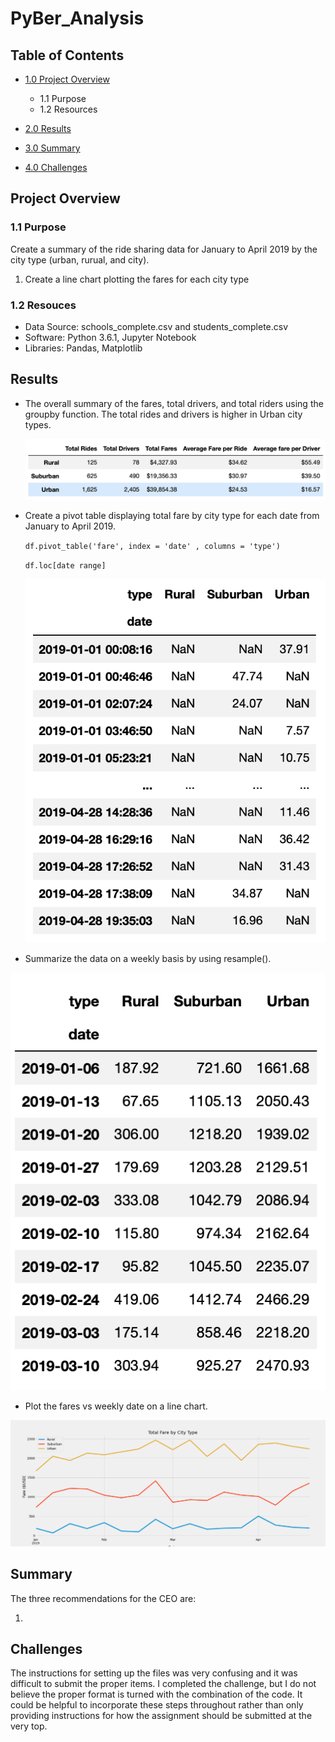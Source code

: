 # PyBer_Analysis

## Table of Contents
- [1.0 Project Overview](#Project-Overview)
  * 1.1 Purpose
  * 1.2 Resources
 
- [2.0 Results](#Results)

- [3.0 Summary](#Summary)

- [4.0 Challenges](#Challenges)

<a name="Project-Overview"></a>
## Project Overview
### 1.1 Purpose
Create a summary of the ride sharing data for January to April 2019 by the city type (urban, rurual, and city).

1. Create a line chart plotting the fares for each city type

### 1.2 Resouces
- Data Source: schools_complete.csv and students_complete.csv
- Software: Python 3.6.1, Jupyter Notebook
- Libraries: Pandas, Matplotlib

<a name="Results"></a>
## Results
* The overall summary of the fares, total drivers, and total riders using the groupby function. The total rides and drivers is higher in Urban city types. 
  
  ![alt text](Resources/summary_city_type.png)
  
* Create a pivot table displaying total fare by city type for each date from January to April 2019. 
 
  `df.pivot_table('fare', index = 'date' , columns = 'type')`
 
  `df.loc[date range]`
 
  ![alt text](Resources/pivot_table.png)
 
* Summarize the data on a weekly basis by using resample().

 ![alt text](Resources/pivot_table_weekly.png)
 
* Plot the fares vs weekly date on a line chart. 

![alt text](Resources/total_date_by_city.png)

<a name="Summary"></a>
## Summary

The three recommendations for the CEO are: 

1. 

<a name="Challenges"></a>
## Challenges

The instructions for setting up the files was very confusing and it was difficult to submit the proper items. I completed the challenge, but I do not believe the proper format is turned with the combination of the code. It could be helpful to incorporate these steps throughout rather than only providing instructions for how the assignment should be submitted at the very top. 
